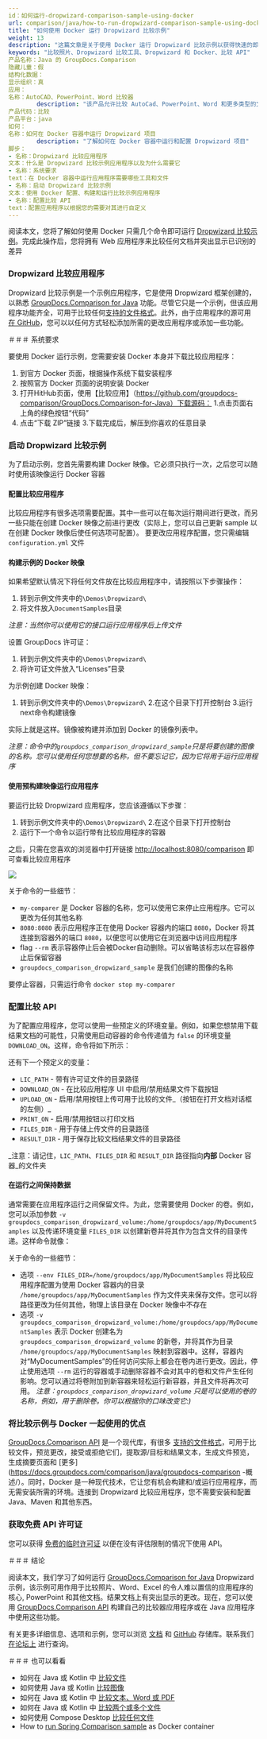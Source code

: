 ```yaml
---
id：如何运行-dropwizard-comparison-sample-using-docker
url: comparison/java/how-to-run-dropwizard-comparison-sample-using-docker
title: "如何使用 Docker 运行 Dropwizard 比较示例"
weight: 13
description: "这篇文章是关于使用 Docker 运行 Dropwizard 比较示例以获得快速的即用型应用程序来比较文件"
keywords: "比较照片、Dropwizard 比较工具、Dropwizard 和 Docker、比较 API"
产品名称：Java 的 GroupDocs.Comparison
隐藏儿童：假
结构化数据：
显示组织：真
应用：
名称：AutoCAD、PowerPoint、Word 比较器
        description: "该产品允许比较 AutoCad、PowerPoint、Word 和更多类型的文件"
产品代码：比较
产品平台：java
如何：
名称：如何在 Docker 容器中运行 Dropwizard 项目
        description: "了解如何在 Docker 容器中运行和配置 Dropwizard 项目"
脚步：
- 名称：Dropwizard 比较应用程序
文本：什么是 Dropwizard 比较示例应用程序以及为什么需要它
- 名称：系统要求
text：在 Docker 容器中运行应用程序需要哪些工具和文件
- 名称：启动 Dropwizard 比较示例
文本：使用 Docker 配置、构建和运行比较示例应用程序
- 名称：配置比较 API
text：配置应用程序以根据您的需要对其进行自定义
---
```


阅读本文，您将了解如何使用 Docker 只需几个命令即可运行 [Dropwizard 比较示例](https://github.com/groupdocs-comparison/GroupDocs.Comparison-for-Java/tree/master/Demos/Dropwizard)。完成此操作后，您将拥有 Web 应用程序来比较任何文档并突出显示已识别的差异

### Dropwizard 比较应用程序

Dropwizard 比较示例是一个示例应用程序，它是使用 Dropwizard 框架创建的，以熟悉 [GroupDocs.Comparison for Java](https://products.groupdocs.com/comparison/java) 功能。尽管它只是一个示例，但该应用程序功能齐全，可用于比较任何[支持的文件格式](/comparison/java/supported-document-formats/)。此外，由于应用程序的源可用 [在 GitHub](https://github.com/groupdocs-comparison/GroupDocs.Comparison-for-Java/tree/master/Demos/Dropwizard)，您可以以任何方式轻松添加所需的更改应用程序或添加一些功能。

＃＃＃ 系统要求

要使用 Docker 运行示例，您需要安装 Docker 本身并下载比较应用程序：
1. 到官方 Docker 页面，根据操作系统下载安装程序
2. 按照官方 Docker 页面的说明安装 Docker
3. 打开HitHub页面，使用【比较应用】（https://github.com/groupdocs-comparison/GroupDocs.Comparison-for-Java）下载源码：
1.点击页面右上角的绿色按钮“代码”
2. 点击“下载 ZIP”链接
3.下载完成后，解压到你喜欢的任意目录

### 启动 Dropwizard 比较示例

为了启动示例，您首先需要构建 Docker 映像。它必须只执行一次，之后您可以随时使用该映像运行 Docker 容器

#### 配置比较应用程序

比较应用程序有很多选项需要配置。其中一些可以在每次运行期间进行更改，而另一些只能在创建 Docker 映像之前进行更改（实际上，您可以自己更新 sample 以在创建 Docker 映像后使任何选项可配置）。
要更改应用程序配置，您只需编辑 `configuration.yml` 文件

#### 构建示例的 Docker 映像

如果希望默认情况下将任何文件放在比较应用程序中，请按照以下步骤操作：

1. 转到示例文件夹中的`\Demos\Dropwizard\`
2. 将文件放入`DocumentSamples`目录

_注意：当然你可以使用它的接口运行应用程序后上传文件_

设置 GroupDocs 许可证：

1. 转到示例文件夹中的`\Demos\Dropwizard\`
2. 将许可证文件放入“Licenses”目录

为示例创建 Docker 映像：

1. 转到示例文件夹中的`\Demos\Dropwizard\`
2.在这个目录下打开控制台
3.运行next命令构建镜像

<script src="https://gist.github.com/groupdocs-comparison-gists/2e53fb1ea7e4ed42c7762466f19e7264.js"></script>

实际上就是这样。镜像被构建并添加到 Docker 的镜像列表中。

_注意：命令中的`groupdocs_comparison_dropwizard_sample`只是将要创建的图像的名称。您可以使用任何您想要的名称，但不要忘记它，因为它将用于运行应用程序_

#### 使用预构建映像运行应用程序

要运行比较 Dropwizard 应用程序，您应该遵循以下步骤：

1. 转到示例文件夹中的`\Demos\Dropwizard\`
2.在这个目录下打开控制台
3. 运行下一个命令以运行带有比较应用程序的容器

<script src="https://gist.github.com/groupdocs-comparison-gists/ab9927537387e9f562e3f25146e730d1.js"></script>
   

之后，只需在您喜欢的浏览器中打开链接 [http://localhost:8080/comparison](http://localhost:8080/comparison) 即可查看比较应用程序

![](comparison/java/images/how-to-run-dropwizard-comparison-sample-using-docker.png)

关于命令的一些细节：
* `my-comparer` 是 Docker 容器的名称，您可以使用它来停止应用程序。它可以更改为任何其他名称
* `8080:8080` 表示应用程序正在使用 Docker 容器内的端口 `8080`，Docker 将其连接到容器外的端口 `8080`，以便您可以使用它在浏览器中访问应用程序
* flag `--rm` 表示容器停止后会被Docker自动删除。可以省略该标志以在容器停止后保留容器
* `groupdocs_comparison_dropwizard_sample` 是我们创建的图像的名称

要停止容器，只需运行命令 `docker stop my-comparer`

### 配置比较 API

为了配置应用程序，您可以使用一些预定义的环境变量。例如，如果您想禁用下载结果文档的可能性，只需使用启动容器的命令传递值为 `false` 的环境变量 `DOWNLOAD_ON`。这样，命令将如下所示：

<script src="https://gist.github.com/groupdocs-comparison-gists/db2f770f4e36f9c56478366f13d0e4c1.js"></script>

还有下一个预定义的变量：
* `LIC_PATH` - 带有许可证文件的目录路径
* `DOWNLOAD_ON` - 在比较应用程序 UI 中启用/禁用结果文件下载按钮
* `UPLOAD_ON` - 启用/禁用按钮上传可用于比较的文件_（按钮在打开文档对话框的左侧）_
* `PRINT_ON` - 启用/禁用按钮以打印文档
* `FILES_DIR` - 用于存储上传文件的目录路径
* `RESULT_DIR` - 用于保存比较文档结果文件的目录路径

_注意：请记住，`LIC_PATH`、`FILES_DIR` 和 `RESULT_DIR` 路径指向**内部** Docker 容器_的文件夹

#### 在运行之间保持数据

通常需要在应用程序运行之间保留文件。为此，您需要使用 Docker 的卷。例如，您可以添加参数 `-v groupdocs_comparison_dropwizard_volume:/home/groupdocs/app/MyDocumentSamples` 以及传递环境变量 `FILES_DIR` 以创建新卷并将其作为包含文件的目录传递。这样命令就像：

<script src="https://gist.github.com/groupdocs-comparison-gists/ea0d5fb6d7dfb582df75a2985caa6e08.js"></script>

关于命令的一些细节：
* 选项 `--env FILES_DIR=/home/groupdocs/app/MyDocumentSamples` 将比较应用程序配置为使用 Docker 容器内的目录 `/home/groupdocs/app/MyDocumentSamples` 作为文件夹来保存文件。您可以将路径更改为任何其他，物理上该目录在 Docker 映像中不存在
* 选项 `-v groupdocs_comparison_dropwizard_volume:/home/groupdocs/app/MyDocumentSamples` 表示 Docker 创建名为 `groupdocs_comparison_dropwizard_volume` 的新卷，并将其作为目录 `/home/groupdocs/app/MyDocumentSamples` 映射到容器中。这样，容器内对“MyDocumentSamples”的任何访问实际上都会在卷内进行更改。因此，停止使用选项 `--rm` 运行的容器或手动删除容器不会对其中的卷和文件产生任何影响。您可以通过将卷附加到新容器来轻松运行新容器，并且文件将再次可用。
_注意：`groupdocs_comparison_dropwizard_volume` 只是可以使用的卷的名称，例如，用于删除卷。你可以根据你的口味改变它:)_

### 将比较示例与 Docker 一起使用的优点

[GroupDocs.Comparison API](https://products.groupdocs.com/comparison) 是一个现代库，有很多 [支持的文件格式](/comparison/java/supported-document-formats/)，可用于比较文件，预览更改，接受或拒绝它们，提取源/目标和结果文本，生成文件预览，生成摘要页面和 [更多](https://docs.groupdocs.com/comparison/java/groupdocs-comparison -概述/）。同时，Docker 是一种现代技术，它让您有机会构建和/或运行应用程序，而无需安装所需的环境。连接到 Dropwizard 比较应用程序，您不需要安装和配置 Java、Maven 和其他东西。

### 获取免费 API 许可证

您可以获得 [免费的临时许可证](https://purchase.groupdocs.com/temporary-license) 以便在没有评估限制的情况下使用 API。

＃＃＃ 结论

阅读本文，我们学习了如何运行 [GroupDocs.Comparison for Java](https://products.groupdocs.com/comparison/java) Dropwizard 示例，该示例可用作用于比较照片、Word、Excel 的令人难以置信的应用程序的核心, PowerPoint 和其他文档。结果文档上有突出显示的更改。现在，您可以使用 [GroupDocs.Comparison API](https://products.groupdocs.com/comparison/java) 构建自己的比较器应用程序或在 Java 应用程序中使用这些功能。

有关更多详细信息、选项和示例，您可以浏览 [文档](/comparison/java/getting-started/) 和 [GitHub](https://github.com/groupdocs-comparison) 存储库。联系我们 [在论坛上](https://forum.groupdocs.com/) 进行查询。

＃＃＃ 也可以看看

* 如何在 Java 或 Kotlin 中 [比较文件](/comparison/java/how-to-compare-files-in-java-or-kotlin)
* 如何使用 Java 或 Kotlin [比较图像](/comparison/java/how-to-compare-images-using-java-or-kotlin)
* 如何在 Java 或 Kotlin 中 [比较文本、Word 或 PDF](/comparison/java/how-to-compare-text-word-pdf-in-java-or-kotlin)
* 如何在 Java 或 Kotlin 中 [比较两个或多个文件](/comparison/java/how-to-compare-two-or-more-files-in-java-or-kotlin)
* 如何使用 Compose Desktop [比较任何文件](/comparison/java/how-to-compare-any-files-using-compose-desktop)
* How to [run Spring Comparison sample](comparison/java/how-to-run-spring-comparison-sample-using-docker) as Docker container
